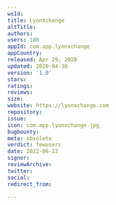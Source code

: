 ```yaml
---
wsId: 
title: LyonXchange
altTitle: 
authors: 
users: 100
appId: com.app.lyonxchange
appCountry: 
released: Apr 29, 2020
updated: 2020-04-30
version: '1.0'
stars: 
ratings: 
reviews: 
size: 
website: https://lyonxchange.com
repository: 
issue: 
icon: com.app.lyonxchange.jpg
bugbounty: 
meta: obsolete
verdict: fewusers
date: 2022-06-22
signer: 
reviewArchive: 
twitter: 
social: 
redirect_from: 

---
```



